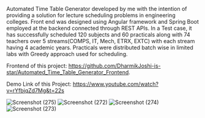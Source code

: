 Automated Time Table Generator developed by me with the intention of providing a solution for lecture scheduling problems in engineering colleges.
Front end was designed using Angular framework and Spring Boot employed at the backend connected through REST APIs.
In a Test case, it has successfully scheduled 120 subjects and 60 practicals along with 74 teachers over 5 streams(COMPS, IT, Mech, ETRX, EXTC) with each stream having 4 academic years. Practicals were distributed batch wise in limited labs with Greedy approach used for scheduling.

Frontend of this project: <a href="https://github.com/DharmikJoshi-is-star/Automated_Time_Table_Generator_Frontend">https://github.com/DharmikJoshi-is-star/Automated_Time_Table_Generator_Frontend</a>.

Demo Link of this Project: <a href="https://www.youtube.com/watch?v=rYfbjqZd7Mg&t=22s">https://www.youtube.com/watch?v=rYfbjqZd7Mg&t=22s</a>
<br>


![Screenshot (275)](https://user-images.githubusercontent.com/51437729/93594409-6704b980-f9d3-11ea-96e4-1091ded08195.png)
![Screenshot (272)](https://user-images.githubusercontent.com/51437729/93594392-5eac7e80-f9d3-11ea-836e-aa25f033f8a8.png)
![Screenshot (274)](https://user-images.githubusercontent.com/51437729/93594401-62400580-f9d3-11ea-8b60-82612e41519e.png)
![Screenshot (273)](https://user-images.githubusercontent.com/51437729/93594403-6409c900-f9d3-11ea-9149-5089c1ed2634.png)
